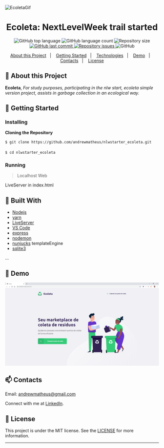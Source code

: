 ![EcoletaGif](https://github.com/andrewmatheus/nlwstarter_ecoleta/blob/master/EcoletaStart.gif)

<h1 align="center">
  Ecoleta: NextLevelWeek trail started
</h1>  

<p align="center">
  <img alt="GitHub top language" src="https://img.shields.io/github/languages/top/andrewmatheus/nlwstarter_ecoleta.svg">

  <img alt="GitHub language count" src="https://img.shields.io/github/languages/count/andrewmatheus/nlwstarter_ecoleta.svg">

  <img alt="Repository size" src="https://img.shields.io/github/repo-size/andrewmatheus/nlwstarter_ecoleta.svg">
  <a href="https://github.com/andrewmatheus/nlwstarter_ecoleta/commits/master">
    <img alt="GitHub last commit" src="https://img.shields.io/github/last-commit/andrewmatheus/nlwstarter_ecoleta.svg">
  </a>

  <a href="https://github.com/andrewmatheus/nlwstarter_ecoleta/issues">
    <img alt="Repository issues" src="https://img.shields.io/github/issues/andrewmatheus/nlwstarter_ecoleta.svg">
  </a>

  <img alt="GitHub" src="https://img.shields.io/github/license/andrewmatheus/gobaber11.svg">
</p>
   
<p align="center">
  <a href="#notebook-About-this-Project">About this Project</a>&nbsp;&nbsp;&nbsp;|&nbsp;&nbsp;&nbsp;
  <a href="#rocket-Getting-Started">Getting Started</a>&nbsp;&nbsp;&nbsp;|&nbsp;&nbsp;&nbsp;
  <a href="#hammer-Built-With">Technologies</a>&nbsp;&nbsp;&nbsp;|&nbsp;&nbsp;&nbsp;
  <a href="#art-Demo">Demo</a>&nbsp;&nbsp;&nbsp;|&nbsp;&nbsp;&nbsp;
  <a href="#mailbox-Contacts">Contacts</a>&nbsp;&nbsp;&nbsp;|&nbsp;&nbsp;&nbsp;  
  <a href="#memo-license">License</a>
</p>   
   
   
## :notebook: About this Project

**Ecoleta**, *For study purposes, participating in the nlw start, ecoleta simple version project, assists in garbage collection in an ecological way.* 

## :rocket: Getting Started

### Installing

**Cloning the Repository**

```bash
$ git clone https://github.com/andrewmatheus/nlwstarter_ecoleta.git

$ cd nlwstarter_ecoleta

```

### Running

> Localhost Web

LiveServer in index.html

## :hammer: Built With

- [Nodejs](https://nodejs.org/en/)
- [yarn](https://yarnpkg.com/)
- [LiveServer](https://marketplace.visualstudio.com/items?itemName=ritwickdey.LiveServer)
- [VS Code](https://code.visualstudio.com/)
- [express](https://expressjs.com/)
- [nodemon](https://nodemon.io/)
- [nunjucks](https://mozilla.github.io/nunjucks/) templateEngine
- [sqlite3](https://www.npmjs.com/package/sqlite3)

...
  
## :art: Demo

![EcoletaDashboard](https://github.com/andrewmatheus/nlwstarter_ecoleta/blob/master/EcoletaStarter.png)

## :mailbox: Contacts

Email: andrewmatheus@gmail.com

Connect with me at [LinkedIn](https://www.linkedin.com/in/andrew-cabral-developer/).

## :memo: License
This project is under the MIT license. See the [LICENSE](https://github.com/andrewmatheus/gobaber11/blob/master/LICENSE) for more information.
  
------------------

